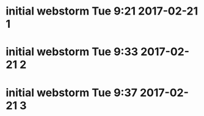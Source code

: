    # initial webstorm Tue 9:21 2017-02-21 1
   # initial webstorm Tue 9:33 2017-02-21 2
   # initial webstorm Tue 9:37 2017-02-21 3


